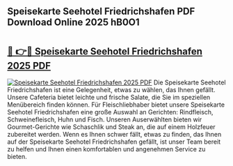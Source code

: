 ## Speisekarte Seehotel Friedrichshafen PDF Download Online 2025 hB0O1

# <h2><a href="http://gcaoafc.nevu.top/?p=Speisekarte+Seehotel+Friedrichshafen">🔗 👉🔴 Speisekarte Seehotel Friedrichshafen 2025 PDF</a></h2>

[![Speisekarte Seehotel Friedrichshafen 2025 PDF](https://i.imgur.com/dBaPXMq.png)](http://gcaoafc.nevu.top/?p=Speisekarte+Seehotel+Friedrichshafen)
Die Speisekarte Seehotel Friedrichshafen ist eine Gelegenheit, etwas zu wählen, das Ihnen gefällt. Unsere Cafeteria bietet leichte und frische Salate, die Sie im speziellen Menübereich finden können. Für Fleischliebhaber bietet unsere Speisekarte Seehotel Friedrichshafen eine große Auswahl an Gerichten: Rindfleisch, Schweinefleisch, Huhn und Fisch. Unseren Auserwählten bieten wir Gourmet-Gerichte wie Schaschlik und Steak an, die auf einem Holzfeuer zubereitet werden. Wenn es Ihnen schwer fällt, etwas zu finden, das Ihnen auf der Speisekarte Seehotel Friedrichshafen gefällt, ist unser Team bereit zu helfen und Ihnen einen komfortablen und angenehmen Service zu bieten.
